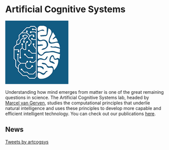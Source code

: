 # Artificial Cognitive Systems

![Image width=50](img/acs.png)

Understanding how mind emerges from matter is one of the great remaining questions in science. The Artificial Cognitive Systems lab, headed by [Marcel van Gerven](https://www.ru.nl/personen/gerven-m-van/), studies the computational principles that underlie natural intelligence and uses these principles to develop more capable and efficient intelligent technology. You can check out our publications [here](https://scholar.google.nl/citations?user=sX0ZypwAAAAJ&hl=nl).
 
## News

<a class="twitter-timeline" href="https://twitter.com/artcogsys?ref_src=twsrc%5Etfw" height=600>Tweets by artcogsys</a> <script async src="https://platform.twitter.com/widgets.js" charset="utf-8"></script>
